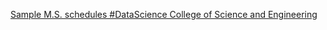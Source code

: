 [Sample M.S. schedules   #DataScience   College of Science and Engineering](https://qi.tc/qi/118413)